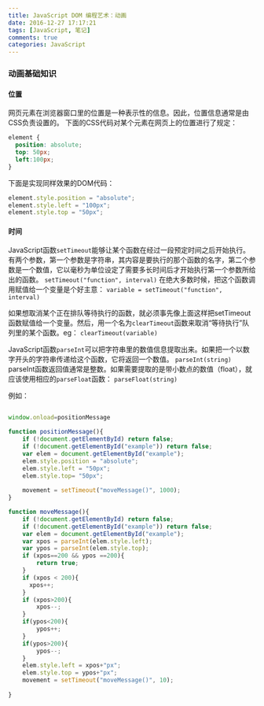 ```yaml
---
title: JavaScript DOM 编程艺术：动画
date: 2016-12-27 17:17:21
tags: [JavaScript, 笔记]
comments: true
categories: JavaScript
---
```

### 动画基础知识
#### 位置
网页元素在浏览器窗口里的位置是一种表示性的信息。因此，位置信息通常是由CSS负责设置的。
下面的CSS代码对某个元素在网页上的位置进行了规定：
```CSS
element {
  position: absolute;
  top: 50px;
  left:100px;
}
```
下面是实现同样效果的DOM代码：
```javascript
element.style.position = "absolute";
element.style.left = "100px";
element.style.top = "50px";
```

#### 时间
JavaScript函数`setTimeout`能够让某个函数在经过一段预定时间之后开始执行。有两个参数，第一个参数是字符串，其内容是要执行的那个函数的名字，第二个参数是一个数值，它以毫秒为单位设定了需要多长时间后才开始执行第一个参数所给出的函数。
`setTimeout("function", interval)`
在绝大多数时候，把这个函数调用赋值给一个变量是个好主意：
`variable = setTimeout("function", interval)`

如果想取消某个正在排队等待执行的函数，就必须事先像上面这样把setTimeout函数赋值给一个变量。然后，用一个名为`clearTimeout`函数来取消“等待执行”队列里的某个函数。eg：
`clearTimeout(variable)`

JavaScript函数`parseInt`可以把字符串里的数值信息提取出来。如果把一个以数字开头的字符串传递给这个函数，它将返回一个数值。
`parseInt(string)`
parseInt函数返回值通常是整数。如果需要提取的是带小数点的数值（float），就应该使用相应的`parseFloat`函数：
`parseFloat(string)`

例如：
```javascript

window.onload=positionMessage

function positionMessage(){
    if (!document.getElementById) return false;
    if (!document.getElementById("example")) return false;
    var elem = document.getElementById("example");
    elem.style.position = "absolute";
    elem.style.left = "50px";
    elem.style.top= "50px";
    
    movement = setTimeout("moveMessage()", 1000);
}

function moveMessage(){
    if (!document.getElementById) return false;
    if (!document.getElementById("example")) return false;
    var elem = document.getElementById("example");
    var xpos = parseInt(elem.style.left);
    var ypos = parseInt(elem.style.top);
    if (xpos==200 && ypos ==200){
        return true;
    }
    if (xpos < 200){
      xpos++;
    }
    if (xpos>200){
        xpos--;
    }
    if(ypos<200){
        ypos++;
    }
    if(ypos>200){
        ypos--;
    }
    elem.style.left = xpos+"px";
    elem.style.top = ypos+"px";
    movement = setTimeout("moveMessage()", 10);
    
}
```

















